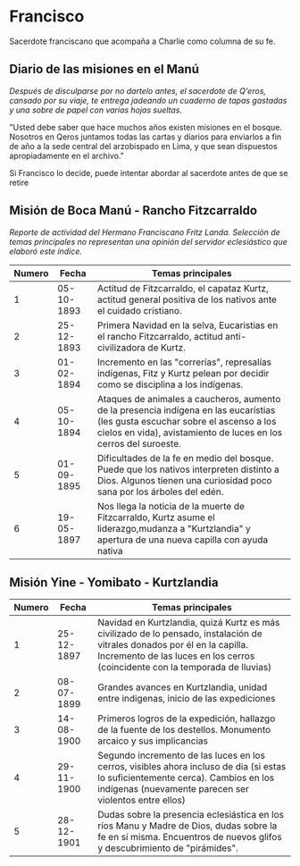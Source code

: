 # Francisco
Sacerdote franciscano que acompaña a Charlie como columna de su fe. 

## Diario de las misiones en el Manú

*Después de disculparse por no dartelo antes, el sacerdote de Q'eros, cansado por su viaje, te entrega jadeando un cuaderno de tapas gastadas y una sobre de papel con varias hojas sueltas.* 

"Usted debe saber que hace muchos años existen misiones en el bosque. Nosotros en Qeros juntamos todas las cartas y diarios para enviarlos a fin de año a la sede central del arzobispado en Lima, y que sean dispuestos apropiadamente en el archivo."

Si Francisco lo decide, puede intentar abordar al sacerdote antes de que se retire

## Misión de Boca Manú - Rancho Fitzcarraldo

*Reporte de actividad del Hermano Franciscano Fritz Landa. Selección de temas principales no representan una opinión del servidor eclesiástico que elaboró este índice.*

| Numero | Fecha | Temas principales |
|---|---|---|
|1|05-10-1893| Actitud de Fitzcarraldo, el capataz Kurtz, actitud general positiva de los nativos ante el cuidado cristiano.
|2|25-12-1893| Primera Navidad en la selva, Eucaristias en el rancho Fitzcarraldo, actitud anti-civilizadora de Kurtz.
|3|01-02-1894| Incremento en las "correrías", represalías indígenas, Fitz y Kurtz pelean por decidir como se disciplina a los indígenas.
|4|05-10-1894| Ataques de animales a caucheros, aumento de la presencia indígena en las eucarístias (les gusta escuchar sobre el ascenso a los cielos en vida), avistamiento de luces en los cerros del suroeste.
|5|01-09-1895| Dificultades de la fe en medio del bosque. Puede que los nativos interpreten distinto a Dios. Algunos tienen una curiosidad poco sana por los árboles del edén.
|6|19-05-1897| Nos llega la noticia de la muerte de Fitzcarraldo, Kurtz asume el liderazgo,mudanza a "Kurtzlandia" y apertura de una nueva capilla con ayuda nativa

## Misión Yine - Yomibato - Kurtzlandia

| Numero | Fecha | Temas principales |
|---|---|---|
|1|25-12-1897| Navidad en Kurtzlandia, quizá Kurtz es más civilizado de lo pensado, instalación de vitrales donados por él en la capilla. Incremento de las luces en los cerros (coincidente con la temporada de lluvias)
|2| 08-07-1899 | Grandes avances en Kurtzlandia, unidad entre indigenas, inicio de las expediciones
|3| 14-08-1900 | Primeros logros de la expedición, hallazgo de la fuente de los destellos. Monumento arcaico y sus implicancias
|4| 29-11-1900 | Segundo incremento de las luces en los cerros, visibles ahora incluso de dia (si estas lo suficientemente cerca). Cambios en los indígenas (nuevamente parecen ser violentos entre ellos)
|5| 28-12-1901 | Dudas sobre la presencia eclesiástica en los ríos Manu y Madre de Dios, dudas sobre la fe en sí misma. Encuentros de nuevos glifos y descubrimiento de "pirámides".
